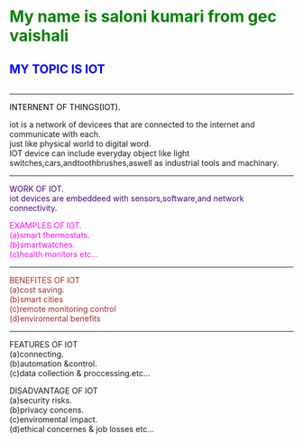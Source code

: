 <!DOCTYPE  html>
<html>
<head>
<title>task2</title>
</head>
<body>
<h1 style="color:green;">My name is saloni kumari from gec vaishali</h1>
<h2 style="color:blue">MY TOPIC IS IOT</h2>
<img scr="https://as1.ftcdn.net/jpg/02/04/85/98/1000_F_204859841_TXuje5ZshGuU94NOFSrueaxFo7fCeB4x.jpg" />


<hr>

  <p style="color:black;">INTERNENT OF THINGS(IOT).</p>
  <p style="color:red:>green;">iot is a network of devicees that are connected to the internet and communicate with each.<br>just like physical world to digital word.<br>
  IOT device can include everyday object like light switches,cars,andtoothbrushes,aswell as industrial tools and machinary.</p>
  <hr>
  
  <p style="color:indigo;">WORK OF IOT.<br>iot devices are embeddeed with sensors,software,and network connectivity.</p>
  <p style="color:magenta;">EXAMPLES OF IOT.<br>(a)smart thermostats.<br>(b)smartwatches.<br>(c)health monitors etc...</p>
  <hr>
  <p style="color:brown;">BENEFITES OF IOT<br>(a)cost saving.<br>(b)smart cities<br>(c)remote monitoring control<br>(d)enviromental benefits</p>
  <hr>
  <p smart="color:Tan;">FEATURES OF IOT<br>(a)connecting.<br>(b)automation &control.<br>(c)data collection & proccessing.etc...</p>
  <p smart="color:Cyan;">DISADVANTAGE OF IOT<br>(a)security risks.<br>(b)privacy concens.<br>(c)enviromental impact.<br>(d)ethical concernes & job losses etc...</p>
  
  
  
</body>
</html>
